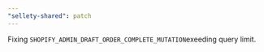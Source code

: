 ```yaml
---
"sellety-shared": patch
---
```


Fixing `SHOPIFY_ADMIN_DRAFT_ORDER_COMPLETE_MUTATION`exeeding query limit.
